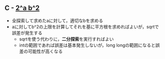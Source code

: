 ## C - [2^a b^2](https://atcoder.jp/contests/abc400/tasks/abc400_c)

- 全探索して求めたaに対して，適切なbを求める
- aに対してb^2の上限を計算してそれを基に平方根を求めればよいが，sqrtで誤差が発生する
    - sqrtを使う代わりに，**二分探索**を実行すればよい
    - intの範囲であれば誤差は基本発生しないが，long longの範囲になると誤差の可能性が高くなる